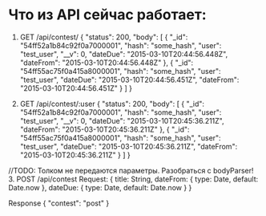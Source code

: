 # Что из API сейчас работает:

1. GET /api/contest/
{
    "status": 200,
    "body": [
        {
            "_id": "54ff52a1b84c92f0a7000001",
            "hash": "some_hash",
            "user": "test_user",
            "__v": 0,
            "dateDue": "2015-03-10T20:44:56.448Z",
            "dateFrom": "2015-03-10T20:44:56.448Z"
        },
        {
            "_id": "54ff55ac75f0a415a8000001",
            "hash": "some_hash",
            "user": "test_user",
            "dateDue": "2015-03-10T20:44:56.451Z",
            "dateFrom": "2015-03-10T20:44:56.451Z"
        }
    ]
}


2. GET /api/contest/:user
{
    "status": 200,
    "body": [
        {
            "_id": "54ff52a1b84c92f0a7000001",
            "hash": "some_hash",
            "user": "test_user",
            "__v": 0,
            "dateDue": "2015-03-10T20:45:36.211Z",
            "dateFrom": "2015-03-10T20:45:36.211Z"
        },
        {
            "_id": "54ff55ac75f0a415a8000001",
            "hash": "some_hash",
            "user": "test_user",
            "dateDue": "2015-03-10T20:45:36.211Z",
            "dateFrom": "2015-03-10T20:45:36.211Z"
        }
    ]
}

//TODO: Толком не передаются параметры. Разобраться с bodyParser!
3. POST /api/contest
Request: {
    title: String,
    dateFrom: { type: Date, default: Date.now },
    dateDue: { type: Date, default: Date.now }
}

Response {
    "contest": "post"
}